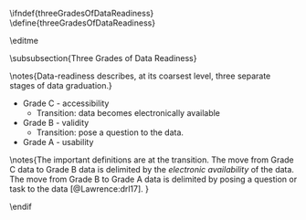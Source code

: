\ifndef{threeGradesOfDataReadiness}
\define{threeGradesOfDataReadiness}

\editme

\subsubsection{Three Grades of Data Readiness}

\notes{Data-readiness describes, at its coarsest level,  three separate stages of data graduation.}

* Grade C - accessibility
  * Transition: data becomes electronically available 
* Grade B - validity
  * Transition: pose a question to the data.
* Grade A - usability

\notes{The important definitions are at the transition. The move from Grade C data to Grade B data is delimited by the *electronic availability* of the data. The move from Grade B to Grade A data is delimited by posing a question or task to the data [@Lawrence:drl17]. }

\endif
